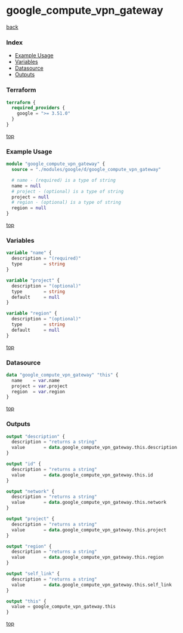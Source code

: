 # google_compute_vpn_gateway

[back](../google.md)

### Index

- [Example Usage](#example-usage)
- [Variables](#variables)
- [Datasource](#datasource)
- [Outputs](#outputs)

### Terraform

```terraform
terraform {
  required_providers {
    google = ">= 3.51.0"
  }
}
```

[top](#index)

### Example Usage

```terraform
module "google_compute_vpn_gateway" {
  source = "./modules/google/d/google_compute_vpn_gateway"

  # name - (required) is a type of string
  name = null
  # project - (optional) is a type of string
  project = null
  # region - (optional) is a type of string
  region = null
}
```

[top](#index)

### Variables

```terraform
variable "name" {
  description = "(required)"
  type        = string
}

variable "project" {
  description = "(optional)"
  type        = string
  default     = null
}

variable "region" {
  description = "(optional)"
  type        = string
  default     = null
}
```

[top](#index)

### Datasource

```terraform
data "google_compute_vpn_gateway" "this" {
  name    = var.name
  project = var.project
  region  = var.region
}
```

[top](#index)

### Outputs

```terraform
output "description" {
  description = "returns a string"
  value       = data.google_compute_vpn_gateway.this.description
}

output "id" {
  description = "returns a string"
  value       = data.google_compute_vpn_gateway.this.id
}

output "network" {
  description = "returns a string"
  value       = data.google_compute_vpn_gateway.this.network
}

output "project" {
  description = "returns a string"
  value       = data.google_compute_vpn_gateway.this.project
}

output "region" {
  description = "returns a string"
  value       = data.google_compute_vpn_gateway.this.region
}

output "self_link" {
  description = "returns a string"
  value       = data.google_compute_vpn_gateway.this.self_link
}

output "this" {
  value = google_compute_vpn_gateway.this
}
```

[top](#index)